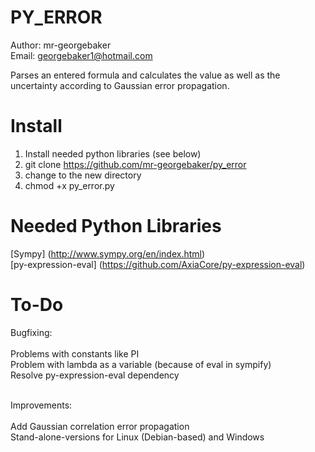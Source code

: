 PY_ERROR
========

Author: mr-georgebaker<br>
Email: georgebaker1@hotmail.com

Parses an entered formula and calculates the value as well as the uncertainty according to Gaussian error propagation.

Install
=======
1) Install needed python libraries (see below)<br>
2) git clone https://github.com/mr-georgebaker/py_error <br>
3) change to the new directory <br>
4) chmod +x py_error.py

Needed Python Libraries
=======================

[Sympy] (http://www.sympy.org/en/index.html) <br>
[py-expression-eval] (https://github.com/AxiaCore/py-expression-eval)

To-Do
======

Bugfixing:<br><br>
Problems with constants like PI <br>
Problem with lambda as a variable (because of eval in sympify) <br>
Resolve py-expression-eval dependency<br><br>

Improvements:<br><br>
Add Gaussian correlation error propagation <br>
Stand-alone-versions for Linux (Debian-based) and Windows

